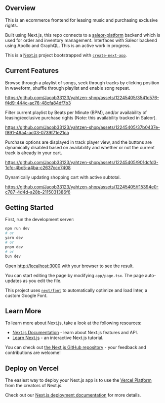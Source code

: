 ## Overview

This is an ecommerce frontend for leasing music and purchasing exclusive rights. 

Built using Next.js, this repo connects to a [saleor-platform](https://github.com/saleor/saleor-platform) backend which is used for order and inventory management. Interfaces with Saleor backend using Apollo and GraphQL. This is an active work in progress.

This is a [Next.js](https://nextjs.org/) project bootstrapped with [`create-next-app`](https://github.com/vercel/next.js/tree/canary/packages/create-next-app).

## Current Features

Browse through a playlist of songs, seek through tracks by clicking position in waveform, shuffle through playlist and enable song repeat.

https://github.com/Jacob33123/yahtzen-shop/assets/12245405/3541c576-f4d9-444c-ac76-48cfa84df7b3


Filter current playlist by Beats per Minute (BPM), and/or availability of leasing/exclusive purchase rights (Note: this availability tracked in Saleor).

https://github.com/Jacob33123/yahtzen-shop/assets/12245405/37b0437e-f891-49a4-ac03-0739f71e21ca


Purchase options are displayed in track player view, and the buttons are dynamically disabled based on availability and whether or not the current track is already in your cart.

https://github.com/Jacob33123/yahtzen-shop/assets/12245405/901dcfd3-1cfc-4bc5-a4ba-c2637ccc7408


Dynamically updating shopping cart with active subtotal.

https://github.com/Jacob33123/yahtzen-shop/assets/12245405/f15394e0-c787-4d4d-a28b-2115031386f6



## Getting Started

First, run the development server:

```bash
npm run dev
# or
yarn dev
# or
pnpm dev
# or
bun dev
```

Open [http://localhost:3000](http://localhost:3000) with your browser to see the result.

You can start editing the page by modifying `app/page.tsx`. The page auto-updates as you edit the file.

This project uses [`next/font`](https://nextjs.org/docs/basic-features/font-optimization) to automatically optimize and load Inter, a custom Google Font.

## Learn More

To learn more about Next.js, take a look at the following resources:

- [Next.js Documentation](https://nextjs.org/docs) - learn about Next.js features and API.
- [Learn Next.js](https://nextjs.org/learn) - an interactive Next.js tutorial.

You can check out [the Next.js GitHub repository](https://github.com/vercel/next.js/) - your feedback and contributions are welcome!

## Deploy on Vercel

The easiest way to deploy your Next.js app is to use the [Vercel Platform](https://vercel.com/new?utm_medium=default-template&filter=next.js&utm_source=create-next-app&utm_campaign=create-next-app-readme) from the creators of Next.js.

Check out our [Next.js deployment documentation](https://nextjs.org/docs/deployment) for more details.
